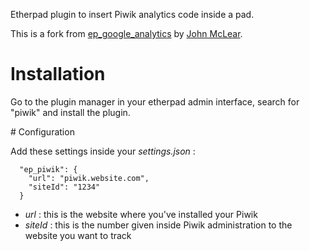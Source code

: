 Etherpad plugin to insert Piwik analytics code inside a pad.

This is a fork from
[ep_google_analytics](https://github.com/JohnMcLear/ep_google_analytics)
by [John McLear](https://github.com/JohnMcLear).

# Installation

Go to the plugin manager in your etherpad admin interface, search for
"piwik" and install the plugin.

# Configuration

Add these settings inside your *settings.json* :

```
  "ep_piwik": {
    "url": "piwik.website.com",
    "siteId": "1234"
  }
```

* *url* : this is the website where you've installed your Piwik
* *siteId* : this is the number given inside Piwik administration to the
website you want to track
